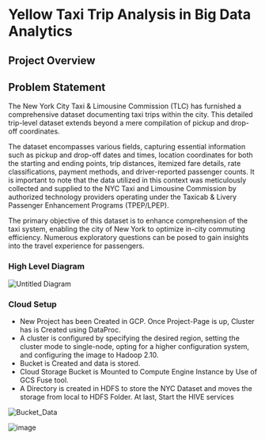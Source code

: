 # Yellow Taxi Trip Analysis in Big Data Analytics

## Project Overview

## Problem Statement
The New York City Taxi & Limousine Commission (TLC) has furnished a comprehensive dataset documenting taxi trips within the city. This detailed trip-level dataset extends beyond a mere compilation of pickup and drop-off coordinates. <br>

The dataset encompasses various fields, capturing essential information such as pickup and drop-off dates and times, location coordinates for both the starting and ending points, trip distances, itemized fare details, rate classifications, payment methods, and driver-reported passenger counts. It is important to note that the data utilized in this context was meticulously collected and supplied to the NYC Taxi and Limousine Commission by authorized technology providers operating under the Taxicab & Livery Passenger Enhancement Programs (TPEP/LPEP). <br>

The primary objective of this dataset is to enhance comprehension of the taxi system, enabling the city of New York to optimize in-city commuting efficiency. Numerous exploratory questions can be posed to gain insights into the travel experience for passengers. <br>

### High Level Diagram 

![Untitled Diagram](https://github.com/ashwinjai/Yellow-Taxi-Trip-Analysis-in-Big-Data-Analytics-/assets/36980518/9241ede8-1f08-4887-ab8a-2e64a72e203c)

### Cloud Setup

* New Project has been Created in GCP. Once Project-Page is up, Cluster has is Created using DataProc. <br>
* A cluster is configured by specifying the desired region, setting the cluster mode to single-node, opting for a higher configuration system, and configuring the image to Hadoop 2.10.<br>
* Bucket is Created and data is stored. <br>
* Cloud Storage Bucket is Mounted to Compute Engine Instance by Use of GCS Fuse tool. <br>
* A Directory is created in HDFS to store the NYC Dataset and moves the storage from local to HDFS Folder. At last, Start the HIVE services <br>

![Bucket_Data](https://github.com/ashwinjai/Yellow-Taxi-Trip-Analysis-in-Big-Data-Analytics-/assets/36980518/8a4382a2-2e66-4775-8c2a-9f43b83cfc0e)

![image](https://github.com/ashwinjai/Yellow-Taxi-Trip-Analysis-in-Big-Data-Analytics-/assets/36980518/c351e569-d492-4235-9243-caebeb6a9667)













